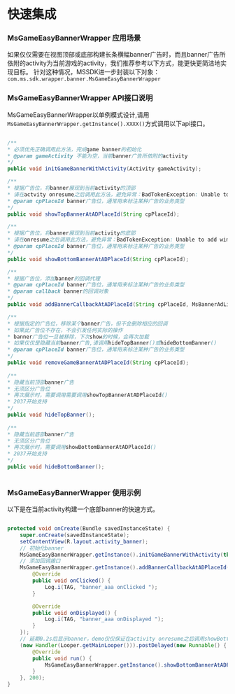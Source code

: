 # 快速集成

### MsGameEasyBannerWrapper 应用场景
如果仅仅需要在视图顶部或底部构建长条横幅banner广告时，而且banner广告所依附的activity为当前游戏的activity，我们推荐参考以下方式，能更快更简洁地实现目标。
针对这种情况，MSSDK进一步封装以下对象：
`com.ms.sdk.wrapper.banner.MsGameEasyBannerWrapper`

### MsGameEasyBannerWrapper API接口说明
  MsGameEasyBannerWrapper以单例模式设计,请用`MsGameEasyBannerWrapper.getInstance().XXXX()`方式调用以下api接口。

```java

/**
* 必须优先正确调用此方法，完成game banner的初始化
* @param gameActivity 不能为空，当前banner广告所依附的activity
*/
public void initGameBannerWithActivity(Activity gameActivity);

/**
* 根据广告位，将banner展现到当前activity的顶部
* 请在actvity onresume之后调用此方法，避免异常：BadTokenException: Unable to add window -- token null is not valid;
* @param cpPlaceId banner广告位，通常用来标注某种广告的业务类型
*/
public void showTopBannerAtADPlaceId(String cpPlaceId);

/**
* 根据广告位，将banner展现到当前activity的底部
* 请在onresume之后调用此方法，避免异常：BadTokenException: Unable to add window -- token null is not valid;
* @param cpPlaceId banner广告位，通常用来标注某种广告的业务类型
*/
public void showBottomBannerAtADPlaceId(String cpPlaceId);

/**
* 根据广告位，添加banner的回调代理
* @param cpPlaceId banner广告位，通常用来标注某种广告的业务类型
* @param callback banner的回调对象
*/
public void addBannerCallbackAtADPlaceId(String cpPlaceId, MsBannerAdListener callback)

/**
* 根据指定的广告位，移除某个banner广告，但不会删除相应的回调
* 如果此广告位不存在，不会引发任何实际的操作
* banner广告位一旦被移除，下次show的时候，会再次加载
* 如果仅仅是隐藏当前banner广告,请调用hideTopBanner()或hideBottomBanner()
* @param cpPlaceId banner广告位，通常用来标注某种广告的业务类型
*/
public void removeGameBannerAtADPlaceId(String cpPlaceId);
   
/**
* 隐藏当前顶部banner广告
* 无须区分广告位
* 再次展示时，需要调用需要调用showTopBannerAtADPlaceId()
* 2037开始支持
*/
public void hideTopBanner();
	
/**
* 隐藏当前底部banner广告
* 无须区分广告位
* 再次展示时，需要调用showBottomBannerAtADPlaceId()
* 2037开始支持
*/
public void hideBottomBanner();
	
```
   
	
### MsGameEasyBannerWrapper 使用示例

以下是在当前activity构建一个底部banner的快速方式。

```java

protected void onCreate(Bundle savedInstanceState) {
    super.onCreate(savedInstanceState);
    setContentView(R.layout.activity_banner);
    // 初始化banner
    MsGameEasyBannerWrapper.getInstance().initGameBannerWithActivity(this);
    // 添加回调接口
    MsGameEasyBannerWrapper.getInstance().addBannerCallbackAtADPlaceId("banner_aaa", new MsBannerAdListener() {
        @Override
        public void onClicked() {
            Log.i(TAG, "banner_aaa onClicked ");
        }

        @Override
        public void onDisplayed() {
            Log.i(TAG, "banner_aaa onDisplayed ");
        }
    });
    // 延期0.2s后显示banner，demo仅仅保证在activity onresume之后调用showBottomBannerAtADPlaceId()
    (new Handler(Looper.getMainLooper())).postDelayed(new Runnable() {
        @Override
        public void run() {
            MsGameEasyBannerWrapper.getInstance().showBottomBannerAtADPlaceId("banner_aaa");
        }
    }, 200);
}
```